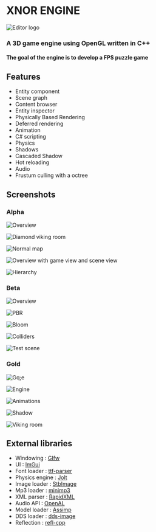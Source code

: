 # XNOR ENGINE 

![Editor logo](assets_internal/editor/ui/logo.png)

### A 3D game engine using OpenGL written in C++
#### The goal of the engine is to develop a FPS puzzle game

## Features

- Entity component
- Scene graph
- Content browser
- Entity inspector
- Physically Based Rendering
- Deferred rendering
- Animation
- C# scripting
- Physics
- Shadows
- Cascaded Shadow 
- Hot reloading
- Audio
- Frustum culling with a octree

## Screenshots

### Alpha

![Overview](screenshots/alpha/1.png)

![Diamond viking room](screenshots/alpha/2.png)

![Normal map](screenshots/alpha/3.png)

![Overview with game view and scene view](screenshots/alpha/4.png)

![Hierarchy](screenshots/alpha/5.png)

### Beta

![Overview](screenshots/beta/1.png)

![PBR](screenshots/beta/2.png)

![Bloom](screenshots/beta/3.png)

![Colliders](screenshots/beta/4.png)

![Test scene](screenshots/beta/5.png)

### Gold

![Gq;e](screenshots/gold/1.png)

![Engine](screenshots/gold/2.png)

![Animations](screenshots/gold/3.png)

![Shadow](screenshots/gold/4.png)

![Viking room](screenshots/gold/5.png)

## External libraries

- Windowing : [Glfw](https://www.glfw.org/)
- UI : [ImGui](https://github.com/ocornut/imgui)
- Font loader : [ttf-parser](https://github.com/kv01/ttf-parser)
- Physics engine : [Jolt](https://github.com/jrouwe/JoltPhysics)
- Image loader : [StbImage](https://github.com/nothings/stb/blob/master/stb_image.h)
- Mp3 loader : [minimp3](https://github.com/lieff/minimp3)
- XML parser : [RapidXML](https://github.com/Fe-Bell/RapidXML)
- Audio API : [OpenAL](https://www.openal.org/)
- Model loader : [Assimp](https://github.com/assimp/assimp)
- DDS loader : [dds-image](https://github.com/spnda/dds_image)
- Reflection : [refl-cpp](https://github.com/veselink1/refl-cpp)
